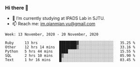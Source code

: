 ### Hi there 👋

- 🔭 I’m currently studying at IPADS Lab in SJTU.
- 📫 Reach me: im.qianmian.yu@gmail.com

<!--START_SECTION:waka-->
```text
Week: 13 November, 2020 - 20 November, 2020

Ruby     13 hrs          ████████▓░░░░░░░░░░░░░░░░   35.25 % 
Other    12 hrs 14 mins  ████████▒░░░░░░░░░░░░░░░░   33.16 % 
Python   5 hrs 44 mins   ████░░░░░░░░░░░░░░░░░░░░░   15.55 % 
SQL      2 hrs 10 mins   █▒░░░░░░░░░░░░░░░░░░░░░░░   05.90 % 
Text     1 hr 16 mins    █░░░░░░░░░░░░░░░░░░░░░░░░   03.45 % 
```
<!--END_SECTION:waka-->

<!--
**yqmmm/yqmmm** is a ✨ _special_ ✨ repository because its `README.md` (this file) appears on your GitHub profile.

Here are some ideas to get you started:

- 🔭 I’m currently working on ...
- 🌱 I’m currently learning ...
- 👯 I’m looking to collaborate on ...
- 🤔 I’m looking for help with ...
- 💬 Ask me about ...
- 📫 How to reach me: ...
- 😄 Pronouns: ...
- ⚡ Fun fact: ...
-->
